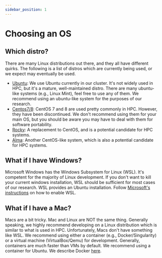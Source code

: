 ```yaml
---
sidebar_position: 1
---
```


# Choosing an OS

## Which distro?

There are many Linux distributions out there, and they all have different quirks. The following is a list of distros
which are currently being used, or we expect may eventually be used.

- [Ubuntu](https://ubuntu.com/download/desktop): We use Ubuntu currently in our cluster. It's not widely used in HPC, but it's a mature, well-maintained distro.
  There are many ubuntu-like systems (e.g., Linux Mint), feel free to use any of them. We recommend using an ubuntu-like system for the purposes of our research.
- [Centos7/8](https://www.centos.org/download/): CentOS 7 and 8 are used pretty commonly in HPC. However, they have been discontinued. We don't recommend
  using them for your main OS, but you should be aware you may have to deal with them for software portability.
- [Rocky](https://rockylinux.org/): A replacement to CentOS, and is a potential candidate for HPC systems.
- [Alma](https://almalinux.org/): Another CentOS-like system, which is also a potential candidate for HPC systems.

## What if I have Windows?

Microsoft Windows has the Windows Subsystem for Linux (WSL). It's competent for the majority of Linux development. If you
don't want to kill your current windows installation, WSL should be sufficient for most cases of our research. WSL provides
an Ubuntu installation. Follow [Microsoft's instructions](https://learn.microsoft.com/en-us/windows/wsl/install) on how to
enable WSL.

## What if I have a Mac?

Macs are a bit tricky. Mac and Linux are NOT the same thing. Generally speaking, we highly recommend developing on a Linux distribution which is similar to what
is used in HPC. Unfortunately, Macs don't have something like WSL. We recommend using either a container (e.g., Docker/Singularity) or a virtual machine
(VirtualBox/Qemu) for development. Generally, containers are much faster than VMs by default. We recommend using a container for Ubuntu. We describe Docker
[here](https://github.com/scs-lab/scs-tutorial/wiki/5.1.-Docker-Basics).

